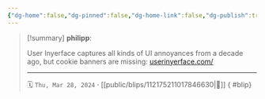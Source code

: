 ```yaml
---
{"dg-home":false,"dg-pinned":false,"dg-home-link":false,"dg-publish":true,"tags":["dgblip"],"disabled rules":["yaml-title","yaml-title-alias","file-name-heading"],"title":"philipp on mastodon @ 2024-03-28","created-date":"2024-03-28T20:31:22","id":112175211017846620,"updated-date":"2025-05-02T08:50:44","dg-path":"blips/112175211017846630.md","permalink":"/blips/112175211017846630/","dgPassFrontmatter":true}
---
```


> [!summary] **philipp**:
>
> User Inyerface captures all kinds of UI annoyances from a decade ago, but cookie banners are missing: [userinyerface.com/](https://userinyerface.com/)
> - - -
>
> 🗓️ `Thu, Mar 28, 2024` · [[public/blips/112175211017846630\|🔗]]
{ #blip}

